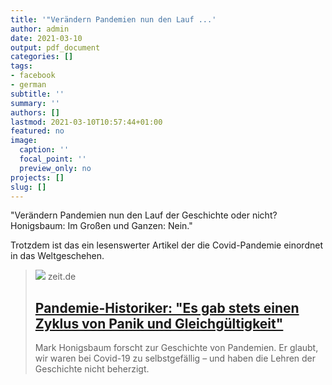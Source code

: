 ```yaml
---
title: '"Verändern Pandemien nun den Lauf ...'
author: admin
date: 2021-03-10
output: pdf_document
categories: []
tags:
- facebook
- german
subtitle: ''
summary: ''
authors: []
lastmod: 2021-03-10T10:57:44+01:00
featured: no
image:
  caption: ''
  focal_point: ''
  preview_only: no
projects: []
slug: []
---
```

"Verändern Pandemien nun den Lauf der Geschichte oder nicht?
Honigsbaum: Im Großen und Ganzen: Nein."

Trotzdem ist das ein lesenswerter Artikel der die Covid-Pandemie einordnet in das Weltgeschehen.
> [![](https://img.zeit.de/wissen/umwelt/2021-02/pandemie-historiker-mark-honigsbaum-buch-coronavirus-zukunft-bild/wide__1300x731)](https://www.zeit.de/wissen/gesundheit/2021-02/pandemie-historiker-mark-honigsbaum-buch-coronavirus-zukunft)
> zeit.de
> ## [Pandemie-Historiker: "Es gab stets einen Zyklus von Panik und Gleichgültigkeit"](https://www.zeit.de/wissen/gesundheit/2021-02/pandemie-historiker-mark-honigsbaum-buch-coronavirus-zukunft)
>
>Mark Honigsbaum forscht zur Geschichte von Pandemien. Er glaubt, wir waren bei Covid-19 zu selbstgefällig – und haben die Lehren der Geschichte nicht beherzigt.

